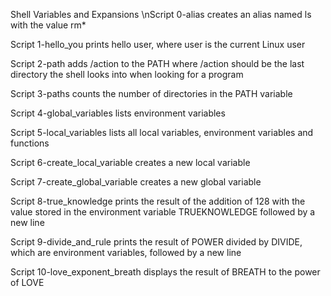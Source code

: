 Shell Variables and Expansions
\nScript 0-alias creates an alias named ls with the value rm*

Script 1-hello_you prints hello user, where user is the current Linux user

Script 2-path adds /action to the PATH where /action should be the last directory the shell looks into when looking for a program

Script 3-paths counts the number of directories in the PATH variable

Script 4-global_variables lists environment variables

Script 5-local_variables lists all local variables, environment variables and functions

Script 6-create_local_variable creates a new local variable

Script 7-create_global_variable creates a new global variable

Script 8-true_knowledge prints the result of the addition of 128 with the value stored in the environment variable TRUEKNOWLEDGE followed by a new line

Script 9-divide_and_rule prints the result of POWER divided by DIVIDE, which are environment variables, followed by a new line

Script 10-love_exponent_breath displays the result of BREATH to the power of LOVE
